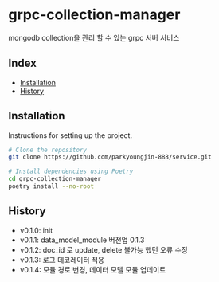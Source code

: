 # grpc-collection-manager

mongodb collection을 관리 할 수 있는 grpc 서버 서비스

## Index

- [Installation](#installation)
- [History](#History)

## Installation

Instructions for setting up the project.

```bash
# Clone the repository
git clone https://github.com/parkyoungjin-888/service.git

# Install dependencies using Poetry
cd grpc-collection-manager
poetry install --no-root
```

## History
+ v0.1.0: init 
+ v0.1.1: data_model_module 버전업 0.1.3
+ v0.1.2: doc_id 로 update, delete 불가능 했던 오류 수정
+ v0.1.3: 로그 데코레이터 적용
+ v0.1.4: 모듈 경로 변경, 데이터 모델 모듈 업데이트
